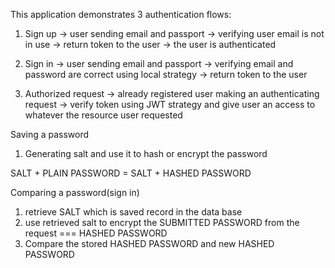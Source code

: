 This application demonstrates 3 authentication flows:

1. Sign up -> user sending email and passport -> verifying user email is not in use -> return token to the user -> the user is authenticated

2. Sign in -> user sending email and passport -> verifying email and password are correct using local strategy -> return token to the user

3. Authorized request -> already registered user making an authenticating request -> verify token using JWT strategy and give user an access to whatever the resource user requested


Saving a password

1. Generating salt and use it to hash or encrypt the password

SALT + PLAIN PASSWORD = SALT + HASHED PASSWORD


Comparing a password(sign in)

1. retrieve SALT which is saved record in the data base
2. use retrieved salt to encrypt the SUBMITTED PASSWORD from the request === HASHED PASSWORD
2. Compare the stored HASHED PASSWORD and new HASHED PASSWORD
